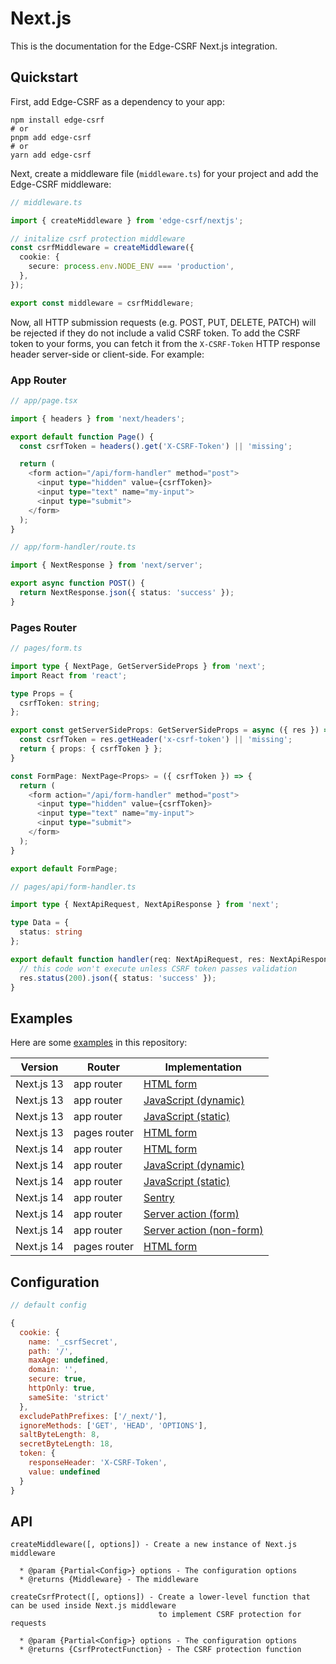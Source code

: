 # Next.js

This is the documentation for the Edge-CSRF Next.js integration.

## Quickstart

First, add Edge-CSRF as a dependency to your app:

```console
npm install edge-csrf
# or
pnpm add edge-csrf
# or
yarn add edge-csrf
```

Next, create a middleware file (`middleware.ts`) for your project and add the Edge-CSRF middleware:

```typescript
// middleware.ts

import { createMiddleware } from 'edge-csrf/nextjs';

// initalize csrf protection middleware
const csrfMiddleware = createMiddleware({
  cookie: {
    secure: process.env.NODE_ENV === 'production',
  },
});

export const middleware = csrfMiddleware;
```

Now, all HTTP submission requests (e.g. POST, PUT, DELETE, PATCH) will be rejected if they do not include a valid CSRF token. To add the CSRF token to your forms, you can fetch it from the `X-CSRF-Token` HTTP response header server-side or client-side. For example:

### App Router

```typescript
// app/page.tsx

import { headers } from 'next/headers';

export default function Page() {
  const csrfToken = headers().get('X-CSRF-Token') || 'missing';

  return (
    <form action="/api/form-handler" method="post">
      <input type="hidden" value={csrfToken}>
      <input type="text" name="my-input">
      <input type="submit">
    </form>
  );
}
```

```typescript
// app/form-handler/route.ts

import { NextResponse } from 'next/server';

export async function POST() {
  return NextResponse.json({ status: 'success' });
}
```

### Pages Router

```typescript
// pages/form.ts

import type { NextPage, GetServerSideProps } from 'next';
import React from 'react';

type Props = {
  csrfToken: string;
};

export const getServerSideProps: GetServerSideProps = async ({ res }) => {
  const csrfToken = res.getHeader('x-csrf-token') || 'missing';
  return { props: { csrfToken } };
}

const FormPage: NextPage<Props> = ({ csrfToken }) => {
  return (
    <form action="/api/form-handler" method="post">
      <input type="hidden" value={csrfToken}>
      <input type="text" name="my-input">
      <input type="submit">
    </form>
  );
}

export default FormPage;
```

```typescript
// pages/api/form-handler.ts

import type { NextApiRequest, NextApiResponse } from 'next';

type Data = {
  status: string
};

export default function handler(req: NextApiRequest, res: NextApiResponse<Data>) {
  // this code won't execute unless CSRF token passes validation 
  res.status(200).json({ status: 'success' });
}
```

## Examples

Here are some [examples](examples) in this repository:

| Version    | Router       | Implementation                                                                          |
| ---------- | ------------ | --------------------------------------------------------------------------------------- |
| Next.js 13 | app router   | [HTML form](examples/next13-approuter-html-submission)                                  |
| Next.js 13 | app router   | [JavaScript (dynamic)](examples/next13-approuter-js-submission-dynamic)                 |
| Next.js 13 | app router   | [JavaScript (static)](examples/next13-approuter-js-submission-static)                   |
| Next.js 13 | pages router | [HTML form](examples/next13-pagesrouter-html-submmission)                               |
| Next.js 14 | app router   | [HTML form](examples/next14-approuter-html-submission)                                  |
| Next.js 14 | app router   | [JavaScript (dynamic)](examples/next14-approuter-js-submission-dynamic)                 |
| Next.js 14 | app router   | [JavaScript (static)](examples/next14-approuter-js-submission-static)                   |
| Next.js 14 | app router   | [Sentry](examples/next14-approuter-sentry)                                              |
| Next.js 14 | app router   | [Server action (form)](examples/next14-approuter-server-action-form-submission)         |
| Next.js 14 | app router   | [Server action (non-form)](examples/next14-approuter-server-action-non-form-submission) |
| Next.js 14 | pages router | [HTML form](examples/next14-pagesrouter-html-submission)                                |

## Configuration

```javascript
// default config

{
  cookie: {
    name: '_csrfSecret',
    path: '/',
    maxAge: undefined,
    domain: '',
    secure: true,
    httpOnly: true,
    sameSite: 'strict'
  },
  excludePathPrefixes: ['/_next/'],
  ignoreMethods: ['GET', 'HEAD', 'OPTIONS'],
  saltByteLength: 8,
  secretByteLength: 18,
  token: {
    responseHeader: 'X-CSRF-Token',
    value: undefined
  }
}
```

## API

```
createMiddleware([, options]) - Create a new instance of Next.js middleware

  * @param {Partial<Config>} options - The configuration options
  * @returns {Middleware} - The middleware

createCsrfProtect([, options]) - Create a lower-level function that can be used inside Next.js middleware
                                 to implement CSRF protection for requests

  * @param {Partial<Config>} options - The configuration options
  * @returns {CsrfProtectFunction} - The CSRF protection function
```
